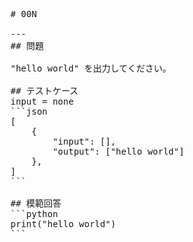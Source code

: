 <pre>
# 00N

---
## 問題

"hello world" を出力してください。

## テストケース
input = none
```json
[
	{
		"input": [],
		"output": ["hello world"]
  	},
]
```

## 模範回答
```python
print("hello world")
```
</pre>